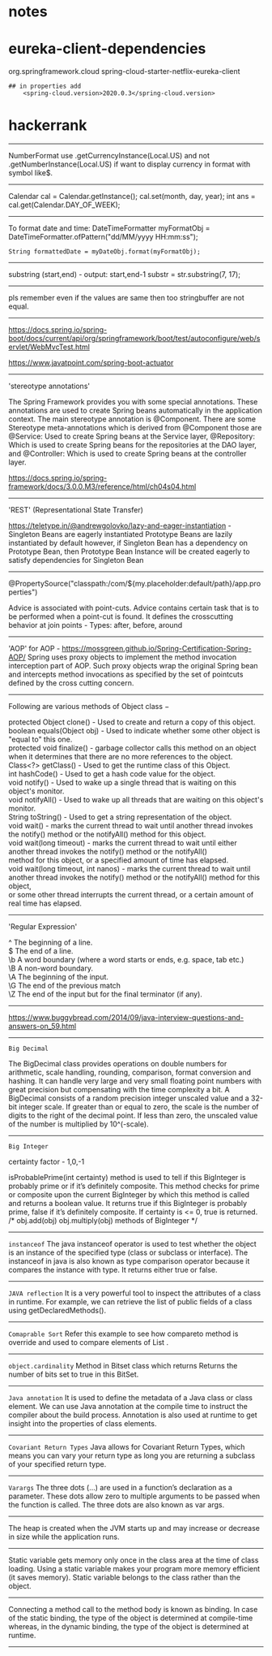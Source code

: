 # notes
# eureka-client-dependencies
 <dependency>
      <groupId>org.springframework.cloud</groupId>
      <artifactId>spring-cloud-starter-netflix-eureka-client</artifactId>
    </dependency>
    
    ## in properties add
        <spring-cloud.version>2020.0.3</spring-cloud.version>

# hackerrank
___________________________________________________________________________________________________________
NumberFormat use .getCurrencyInstance(Local.US) and not 
                 .getNumberInstance(Local.US) if want to display currency in format with symbol like$.
___________________________________________________________________________________________________________

Calendar cal = Calendar.getInstance();
        cal.set(month, day, year);
        int ans = cal.get(Calendar.DAY_OF_WEEK);
________________________________________________________________________________________________________________
To format date and time:
DateTimeFormatter myFormatObj = DateTimeFormatter.ofPattern("dd/MM/yyyy HH:mm:ss");  
    
    String formattedDate = myDateObj.format(myFormatObj); 
________________________________________________________________________________________________________________________________________________________________________

substring (start,end) - output: start,end-1
 substr = str.substring(7, 17);
_________________________________________________________________________________________________________________________________________________________________________
pls remember even if the values are same then too stringbuffer are not equal.
_________________________________________________________________________________________________________________________________________________________________________
https://docs.spring.io/spring-boot/docs/current/api/org/springframework/boot/test/autoconfigure/web/servlet/WebMvcTest.html

https://www.javatpoint.com/spring-boot-actuator
_________________________________________________________________________________________________________________________________________________________________________
'stereotype annotations'

The Spring Framework provides you with some special annotations. These annotations are used to create Spring beans automatically in the application context. 
The main stereotype annotation is @Component.
There are some Stereotype meta-annotations which is derived from @Component those are
@Service: Used to create Spring beans at the Service layer,
@Repository: Which is used to create Spring beans for the repositories at the DAO layer, and
@Controller: Which is used to create Spring beans at the controller layer.

https://docs.spring.io/spring-framework/docs/3.0.0.M3/reference/html/ch04s04.html
_________________________________________________________________________________________________________________________________________________________________________
'REST' (Representational State Transfer)
 
https://teletype.in/@andrewgolovko/lazy-and-eager-instantiation - 
Singleton Beans are eagerly instantiated
Prototype Beans are lazily instantiated by default however, if Singleton Bean has a dependency on Prototype Bean, 
then Prototype Bean Instance will be created eagerly to satisfy dependencies for Singleton Bean
_______________________________________________________________________________________________________________________________________________________________																	
@PropertySource("classpath:/com/${my.placeholder:default/path}/app.properties")

Advice is associated with point-cuts.
Advice contains certain task that is to be performed when a point-cut is found. 
It defines the crosscutting behavior at join points - Types: after, before, around
________________________________________________________________________________________________________________________________________________________________
'AOP'
for AOP - https://mossgreen.github.io/Spring-Certification-Spring-AOP/
Spring uses proxy objects to implement the method invocation interception part of AOP. 
Such proxy objects wrap the original Spring bean and intercepts method invocations as 
specified by the set of pointcuts defined by the cross cutting concern.
_________________________________________________________________________________________________________________________________________________________________
Following are various methods of Object class −

protected Object clone() - Used to create and return a copy of this object. <br />
boolean equals(Object obj) - Used to indicate whether some other object is "equal to" this one. <br />
protected void finalize() - garbage collector calls this method on an object when it determines that there are no more references to the object. <br />
Class<?> getClass() - Used to get the runtime class of this Object. <br />
int hashCode() - Used to get a hash code value for the object. <br />
void notify() - Used to wake up a single thread that is waiting on this object's monitor. <br />
void notifyAll() - Used to wake up all threads that are waiting on this object's monitor. <br />
String toString() - Used to get a string representation of the object. <br />
void wait() - marks the current thread to wait until another thread invokes the notify() method or the notifyAll() method for this object. <br />
void wait(long timeout) - marks the current thread to wait until either another thread invokes the notify() method or the notifyAll()<br />
                          method for this object, or a specified amount of time has elapsed. <br />
void wait(long timeout, int nanos) - marks the current thread to wait until another thread invokes the notify() method or the notifyAll() method for this object, <br />
                                     or some other thread interrupts the current thread, or a certain amount of real time has elapsed. <br />
_________________________________________________________________________________________________________________________________________________________________________________
'Regular Expression'

^	The beginning of a line. <br/>
$	The end of a line. <br/>
\b	A word boundary (where a word starts or ends, e.g. space, tab etc.) <br />
\B	A non-word boundary. <br/>
\A	The beginning of the input. <br/>
\G	The end of the previous match <br/>
\Z	The end of the input but for the final terminator (if any). <br/>
_________________________________________________________________________________________________________________________________________________________________
https://www.buggybread.com/2014/09/java-interview-questions-and-answers-on_59.html
________________________________________________________________________________________________________________________________________________________________________________
`Big Decimal`

The BigDecimal class provides operations on double numbers for arithmetic, scale handling, rounding, comparison, format conversion and hashing.
It can handle very large and very small floating point numbers with great precision but compensating with the time complexity a bit.
A BigDecimal consists of a random precision integer unscaled value and a 32-bit integer scale. 
If greater than or equal to zero, the scale is the number of digits to the right of the decimal point. If less than zero, 
the unscaled value of the number is multiplied by 10^(-scale).
________________________________________________________________________________________________________________________________________________________________________________
`Big Integer`

certainty factor - 1,0,-1

isProbablePrime(int certainty) method is used to tell if this BigInteger is probably prime or if it’s definitely composite.
This method checks for prime or composite upon the current BigInteger by which this method is called and returns a boolean value.
It returns true if this BigInteger is probably prime, false if it’s definitely composite. 
If certainty is <= 0, true is returned.
/*  obj.add(obj)
    obj.multiply(obj) methods of BigInteger */
_________________________________________________________________________________________________________________________________________________________________________________
`instanceof`
The java instanceof operator is used to test whether the object is an instance of the specified type (class or subclass or interface).
The instanceof in java is also known as type comparison operator because it compares the instance with type. 
It returns either true or false.
_________________________________________________________________________________________________________________________________________________________________________________
`JAVA reflection` 
It is a very powerful tool to inspect the attributes of a class in runtime.
For example, we can retrieve the list of public fields of a class using getDeclaredMethods().
_________________________________________________________________________________________________________________________________________________________________________________
`Comaprable Sort` Refer this example to see how compareto method is override and used to compare elements of 
List<Student> .
______________________________________________________________________________________________________________________________________________________________________
`object.cardinality` Method in Bitset class which returns Returns the number of bits set to true in this BitSet.
_______________________________________________________________________________________________________________________________________________________________________
`Java annotation` 
It is used to define the metadata of a Java class or class element. We can use Java annotation at the compile time to instruct the compiler about the build process. 
Annotation is also used at runtime to get insight into the properties of class elements.
_________________________________________________________________________________________________________________________________________________________________________________
`Covariant Return Types`
Java allows for Covariant Return Types, which means you can vary your return type as long you are returning a subclass of your specified return type.
_________________________________________________________________________________________________________________________________________________________________________________
`Varargs` 
The three dots (...) are used in a function’s declaration as a parameter.
These dots allow zero to multiple arguments to be passed when the function is called. The three dots are also known as var args.
_________________________________________________________________________________________________________________________________________________________________________________
The heap is created when the JVM starts up and may increase or decrease in size while the application runs.
_________________________________________________________________________________________________________________________________________________________________________________
Static variable gets memory only once in the class area at the time of class loading. Using a static variable makes your program more memory efficient (it saves memory).
Static variable belongs to the class rather than the object.
_________________________________________________________________________________________________________________________________________________________________________________
Connecting a method call to the method body is known as binding.
In case of the static binding, the type of the object is determined at compile-time whereas, in the dynamic binding, the type of the object is determined at runtime.
_____________________________________________________________________________________________________________________________________________________________________________
